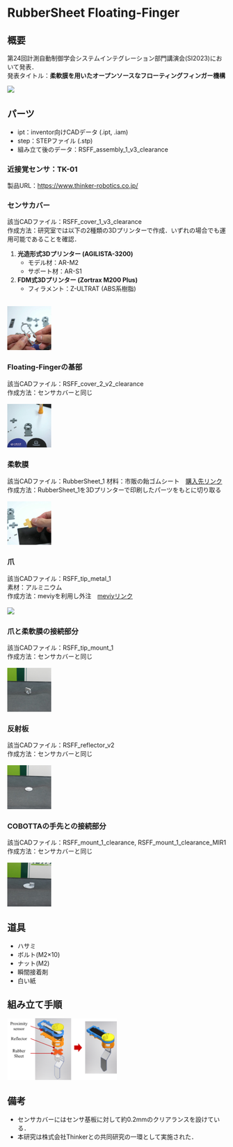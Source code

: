 # RubberSheet Floating-Finger 

## 概要
第24回計測自動制御学会システムインテグレーション部門講演会(SI2023)において発表．<br>
発表タイトル：**柔軟膜を用いたオープンソースなフローティングフィンガー機構**

<!-- ![Overview](/images/SI2023_fig_overview.png) -->
<img width="50%" src="/images/SI2023_fig_overview.png">

## パーツ
- ipt：inventor向けCADデータ (.ipt, .iam)
- step：STEPファイル (.stp)
- 組み立て後のデータ：RSFF_assembly_1_v3_clearance

### 近接覚センサ：TK-01
製品URL：https://www.thinker-robotics.co.jp/

### センサカバー
該当CADファイル：RSFF_cover_1_v3_clearance\
作成方法：研究室では以下の2種類の3Dプリンターで作成．いずれの場合でも運用可能であることを確認．
  1. **光造形式3Dプリンター (AGILISTA-3200)**
     - モデル材：AR-M2
     - サポート材：AR-S1
  1. **FDM式3Dプリンター (Zortrax M200 Plus)**
     - フィラメント：Z-ULTRAT (ABS系樹脂)
<br><br>
<img width="20%" src="\images\RSFF_sensor_cover.png">

### Floating-Fingerの基部
該当CADファイル：RSFF_cover_2_v2_clearance\
作成方法：センサカバーと同じ
<br><br>
<img width="20%" src="\images\RSFF_base.png">

### 柔軟膜
該当CADファイル：RubberSheet_1
材料：市販の飴ゴムシート　[購入先リンク](https://www.monotaro.com/g/01013365/?t.q=%E9%A3%B4%E3%82%B4%E3%83%A0%E3%82%B7%E3%83%BC%E3%83%88)\
作成方法：RubberSheet_1を3Dプリンターで印刷したパーツをもとに切り取る
<br><br>
<img width="20%" src="\images\RSFF_rubber_sheet.png">

### 爪
該当CADファイル：RSFF_tip_metal_1\
素材：アルミニウム\
作成方法：meviyを利用し外注　[meviyリンク](https://meviy.misumi-ec.com/ja-jp/)
<br><br>
<img width="20%" src="\images\RSFF_tip.png">

### 爪と柔軟膜の接続部分
該当CADファイル：RSFF_tip_mount_1\
作成方法：センサカバーと同じ
<br><br>
<img width="20%" src="\images\RSFF_tipmount.png">

### 反射板
該当CADファイル：RSFF_reflector_v2\
作成方法：センサカバーと同じ
<br><br>
<img width="20%" src="\images\RSFF_reflector.png">

### COBOTTAの手先との接続部分
該当CADファイル：RSFF_mount_1_clearance, RSFF_mount_1_clearance_MIR1\
作成方法：センサカバーと同じ
<br><br>
<img width="20%" src="\images\RSFF_mount.png">

## 道具
- ハサミ
- ボルト(M2×10)
- ナット(M2)
- 瞬間接着剤
- 白い紙

## 組み立て手順

<!-- ![組み立て](/images/SI2023_fig_CAD_2.png) -->
<img width="50%" src="/images/SI2023_fig_CAD_2.png">



## 備考
- センサカバーにはセンサ基板に対して約0.2mmのクリアランスを設けている．
- 本研究は株式会社Thinkerとの共同研究の一環として実施された．

